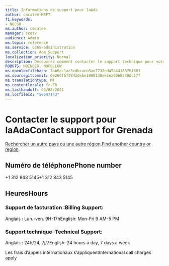 ```yaml
---
title: Informations de support pour laAda
author: cmcatee-MSFT
f1.keywords:
- NOCSH
ms.author: cmcatee
manager: scotv
audience: Admin
ms.topic: reference
ms.service: o365-administration
ms.collection: Adm_Support
localization_priority: Normal
description: Découvrez comment contacter le support technique pour votre pays ou région.
ROBOTS: NOINDEX, NOFOLLOW
ms.openlocfilehash: 7ab6ec1ac3cdbcaea3ae7732ed49a4418376f801
ms.sourcegitcommit: 6e260f5f5842debe1098138eecea9068330dc17f
ms.translationtype: MT
ms.contentlocale: fr-FR
ms.lasthandoff: 03/08/2021
ms.locfileid: "50547143"
---
```

# <a name="contact-support-for-grenada"></a><span data-ttu-id="a133e-103">Contacter le support pour laAda</span><span class="sxs-lookup"><span data-stu-id="a133e-103">Contact support for Grenada</span></span>

<span data-ttu-id="a133e-104">[Rechercher un autre pays ou une autre région](../contact-support-for-business-products.md).</span><span class="sxs-lookup"><span data-stu-id="a133e-104">[Find another country or region](../contact-support-for-business-products.md).</span></span>

## <a name="phone-number"></a><span data-ttu-id="a133e-105">Numéro de téléphone</span><span class="sxs-lookup"><span data-stu-id="a133e-105">Phone number</span></span>
<span data-ttu-id="a133e-106">+1 312 843 5145</span><span class="sxs-lookup"><span data-stu-id="a133e-106">+1 312 843 5145</span></span>

## <a name="hours"></a><span data-ttu-id="a133e-107">Heures</span><span class="sxs-lookup"><span data-stu-id="a133e-107">Hours</span></span>
### <a name="billing-support"></a><span data-ttu-id="a133e-108">Support de facturation :</span><span class="sxs-lookup"><span data-stu-id="a133e-108">Billing Support:</span></span>

<span data-ttu-id="a133e-109">Anglais : Lun.-ven. 9H-17h</span><span class="sxs-lookup"><span data-stu-id="a133e-109">English: Mon-Fri 9 AM-5 PM</span></span>

### <a name="technical-support"></a><span data-ttu-id="a133e-110">Support technique :</span><span class="sxs-lookup"><span data-stu-id="a133e-110">Technical Support:</span></span>

<span data-ttu-id="a133e-111">Anglais : 24h/24, 7j/7</span><span class="sxs-lookup"><span data-stu-id="a133e-111">English: 24 hours a day, 7 days a week</span></span>

<span data-ttu-id="a133e-112">Les frais d’appels internationaux s’appliquent</span><span class="sxs-lookup"><span data-stu-id="a133e-112">International call charges apply</span></span>
